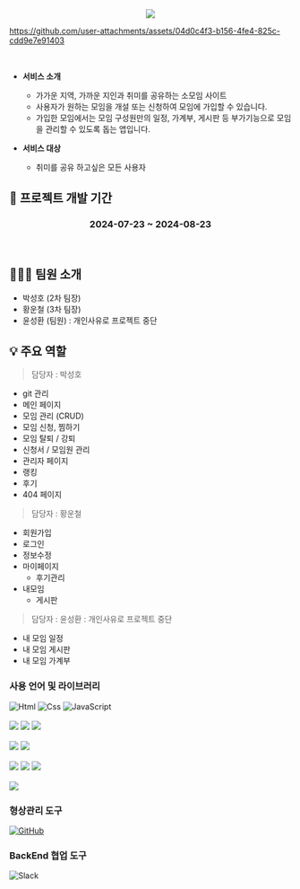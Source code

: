 <div align=center> <img src="./src/images/logo2.png" ></div>

https://github.com/user-attachments/assets/04d0c4f3-b156-4fe4-825c-cdd9e7e91403

<br>

- **서비스 소개**

  - 가가운 지역, 가까운 지인과 취미를 공유하는 소모임 사이트
  - 사용자가 원하는 모임을 개설 또는 신청하여 모임에 가입할 수 있습니다.
  - 가입한 모임에서는 모임 구성원만의 일정, 가계부, 게시판 등 부가기능으로 모임을 관리할 수 있도록 돕는 앱입니다.
    <br>

- **서비스 대상**
  - 취미를 공유 하고싶은 모든 사용자

## 📆 프로젝트 개발 기간

<h3 align=center> 2024-07-23 ~ 2024-08-23 </h3>
<br/>

## 👨‍👦‍👦 팀원 소개

- 박성호 (2차 팀장)
- 황운철 (3차 팀장)
- 윤성환 (팀원) : 개인사유로 프로젝트 중단
  <br/>

## 💡 주요 역할

> 담당자 : 박성호

- git 관리
- 메인 페이지
- 모임 관리 (CRUD)
- 모임 신청, 찜하기
- 모임 탈퇴 / 강퇴
- 신청서 / 모임원 관리
- 관리자 페이지
- 랭킹
- 후기
- 404 페이지

> 담당자 : 황운철

- 회원가입
- 로그인
- 정보수정
- 마이페이지
  - 후기관리
- 내모임
  - 게시판

> 담당자 : 윤성환 : 개인사유로 프로젝트 중단

- 내 모임 일정
- 내 모임 게시판
- 내 모임 가계부

### 사용 언어 및 라이브러리

<div>
<img alt="Html" src ="https://img.shields.io/badge/HTML-E34F26.svg?&style=for-the-badge&logo=HTML&logoColor=white"/>

<img alt="Css" src ="https://img.shields.io/badge/CSS-1572B6.svg?&style=for-the-badge&logo=CSS&logoColor=white"/>

<img alt="JavaScript" src ="https://img.shields.io/badge/JavaScriipt-F7DF1E.svg?&style=for-the-badge&logo=JavaScript&logoColor=black"/>
</div>
<br/>
<div>
<img src="https://img.shields.io/badge/react.js-61DAFB?style=for-the-badge&logo=react&logoColor=black"/>

<!-- <img src="https://img.shields.io/badge/sass-CC6699?style=for-the-badge&logo=Sass&logoColor=white"> -->

<img src="https://img.shields.io/badge/emotion-cc6ac4?style=for-the-badge&logo=emotion&logoColor=white">
<img src="https://img.shields.io/badge/resetCss-black?style=for-the-badge&logo=resetCss&logoColor=white">
</div>
<br/>
<div>

<img src="https://img.shields.io/badge/axios-5A29E4?style=for-the-badge&logo=axios&logoColor=white">

<img src="https://img.shields.io/badge/react router-CA4245?style=for-the-badge&logo=reactrouter&logoColor=white">
</div>
<br/>
<div>
  <img src="https://img.shields.io/badge/figma-F24E1E?style=for-the-badge&logo=figma&logoColor=white">
  <img src="https://img.shields.io/badge/notion-000000?style=for-the-badge&logo=notion&logoColor=white">
  <img src="https://img.shields.io/badge/Eslint-4B32C3?style=for-the-badge&logo=Eslint&logoColor=white">
</div>
<br/>
<div>
   <img src="https://img.shields.io/badge/Prettier-F7B93E?style=for-the-badge&logo=Prettier&logoColor=white">
</div>

### 형상관리 도구

<a href = "https://github.com/shparknr11/gazigazi"><img alt="GitHub" src ="https://img.shields.io/badge/GitHub-181717.svg?&style=for-the-badge&logo=GitHub&logoColor=white"/>
</a>

### BackEnd 협업 도구

<img alt="Slack" src ="https://img.shields.io/badge/Slack-4A154B.svg?&style=for-the-badge&logo=Slack&logoColor=white"/>

<!-- ### 사용언어 비율

<img src="./src/images/useLang.png"> -->
